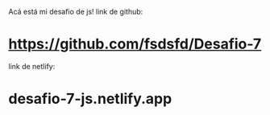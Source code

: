 Acá está mi desafio de js!
link de github:
# https://github.com/fsdsfd/Desafio-7
link de netlify:
# desafio-7-js.netlify.app
